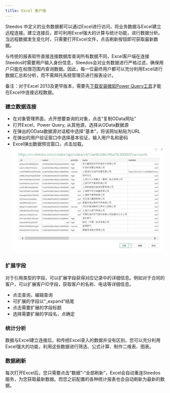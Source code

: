 ```yaml
---
title: Excel 客户端
---
```


Steedos 中定义的业务数据都可以通过Excel进行访问，将业务数据与Excel建立远程连接。建立连接后，即可利用Excel强大的计算与统计功能，进行数据分析。当远程数据发生变化时，只需要打开Excel文件，点击刷新按钮即可获取最新数据。

与传统的报表软件直接连接数据库查询所有数据不同，Excel客户端在连接Steedos时需要用户输入身份信息，Steedos会对业务数据进行严格过滤，确保用户只能在权限范围内查询数据。因此，每一位最终用户都可以充分利用Excel进行数据汇总和分析，而不需拜托系统管理员进行报表设计。

备注：对于Excel 2013及更早版本，需要先[下载安装微软Power Query工具](https://www.microsoft.com/zh-CN/download/details.aspx?id=39379)才能在Excel中连接远程数据。

### 建立数据连接
- 在对象管理界面，点开想要查询的对象，点击“复制OData网址”
- 打开Excel，Power Query, 从其他源，选择从OData数据源
- 在弹出的OData数据源对话框中选择“基本”，将该网址粘贴为URL
- 在弹出的用户验证窗口中选择基本验证，输入用户名和密码
- Excel弹出数据预览窗口，点击加载。
![](assets/app_excel1.png)

### 扩展字段
对于引用类型的字段，可以扩展字段获得对应记录中的详细信息。例如对于合同的客户，可以扩展客户ID字段，获取客户的名称、电话等详细信息。
- 点击查询，编辑查询
- 可扩展的字段以“_expand”结尾
- 点击需要扩展的字段标题
- 选择需要扩展的字段名，点确定

### 统计分析
数据与Excel建立连接后，和传统Excel录入的数据并没有区别。您可以充分利用Excel强大的功能，利用这些数据进行筛选、公式计算、制作二维表、图表。

### 数据刷新
每次打开Excel后，您只需要点击“数据”-“全部刷新”，Excel会自动重连Steedos服务，为您获取最新数据。而您之前配置的各种统计报表也会自动刷新为最新的数据。